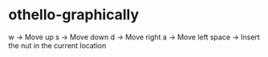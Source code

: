 # othello-graphically
w -> Move up
s -> Move down
d -> Move right
a -> Move left
space -> Insert the nut in the current location

